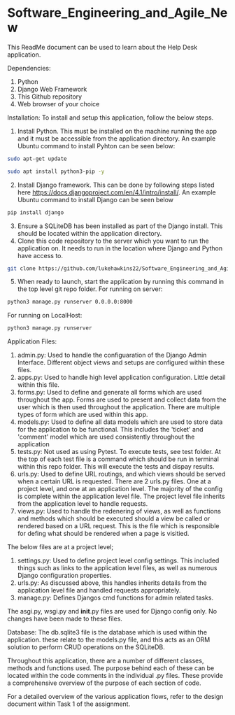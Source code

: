 # Software_Engineering_and_Agile_New
This ReadMe document can be used to learn about the Help Desk application.

Dependencies:
1. Python
2. Django Web Framework
3. This Github repository
4. Web browser of your choice

Installation:
To install and setup this application, follow the below steps.
1. Install Python. This must be installed on the machine running the app and it must be accessible from the application directory. An example Ubuntu command to install Pyhton can be seen below:
```bash
sudo apt-get update
```
```bash
sudo apt install python3-pip -y
```
2. Install Django framework. This can be done by following steps listed here https://docs.djangoproject.com/en/4.1/intro/install/. An example Ubuntu command to install Django can be seen below
```bash
pip install django
```
3. Ensure a SQLiteDB has been installed as part of the Django install. This should be located within the application directory.
4. Clone this code repository to the server which you want to run the application on. It needs to run in the location where Django and Python have access to. 
```bash
git clone https://github.com/lukehawkins22/Software_Engineering_and_Agile.git
```
5. When ready to launch, start the application by running this command in the top level git repo folder. 
For running on server:
```bash
python3 manage.py runserver 0.0.0.0:8000
```
For running on LocalHost:
```bash
python3 manage.py runserver 
```

Application Files:
1. admin.py: Used to handle the configuaration of the Django Admin Interface. Different object views and setups are configured within these files.
2. apps.py: Used to handle high level application configuration. Little detail within this file.
3. forms.py: Used to define and generate all forms which are used throughout the app. Forms are used to present and collect data from the user which is then used throughout the application. There are multiple types of form which are used within this app.
4. models.py: Used to define all data models which are used to store data for the application to be functional. This includes the 'ticket' and 'comment' model which are used consistently throughout the application
5. tests.py: Not used as using Pytest. To execute tests, see test folder. At the top of each test file is a command which should be run in terminal within this repo folder. This will execute the tests and dispay results. 
6. urls.py: Used to define URL routings, and which views should be served when a certain URL is requested. There are 2 urls.py files. One at a project level, and one at an application level. The majority of the config is complete within the application level file. The project level file inherits from the application level to handle requests.
7. views.py: Used to handle the redenering of views, as well as functions and methods which should be executed should a view be called or rendered based on a URL request. This is the file which is responsible for defing what should be rendered when a page is visitied. 

The below files are at a project level;
1. settings.py: Used to define project level config settings. This included things such as links to the application level files, as well as numerous Django configuration properties. 
2. urls.py: As discussed above, this handles inherits details from the application level file and handled requests appropriately. 
3. manage.py: Defines Djangos cmd functions for admin related tasks.

The asgi.py, wsgi.py and __init__.py files are used for Django config only. No changes have been made to these files. 

Database: The db.sqlite3 file is the database which is used within the application. these relate to the models.py file, and this acts as an ORM solution to perform CRUD operations on the SQLiteDB. 

Throughout this application, there are a number of different classes, methods and functions used. The purpose behind each of these can be located within the code comments in the individual .py files. These provide a comprehensive overview of the purpose of each section of code. 

For a detailed overview of the various application flows, refer to the design document within Task 1 of the assignment. 

